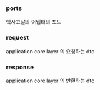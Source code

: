 ### ports

헥사고날의 어댑터의 포트

### request

application core layer 의 요청하는 dto

### response

application core layer 의 반환하는 dto


